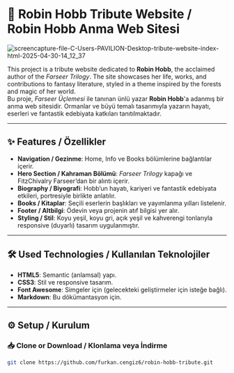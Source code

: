 # 🌲 Robin Hobb Tribute Website / Robin Hobb Anma Web Sitesi

![screencapture-file-C-Users-PAVILION-Desktop-tribute-website-index-html-2025-04-30-14_12_37](https://github.com/user-attachments/assets/7847f064-30de-4186-ba76-19a15d2a96fb)


This project is a tribute website dedicated to **Robin Hobb**, the acclaimed author of the *Farseer Trilogy*. The site showcases her life, works, and contributions to fantasy literature, styled in a theme inspired by the forests and magic of her world.  
Bu proje, *Farseer Üçlemesi* ile tanınan ünlü yazar **Robin Hobb**'a adanmış bir anma web sitesidir. Ormanlar ve büyü temalı tasarımıyla yazarın hayatı, eserleri ve fantastik edebiyata katkıları tanıtılmaktadır.

---

## ✨ Features / Özellikler

- **Navigation / Gezinme**: Home, Info ve Books bölümlerine bağlantılar içerir.
- **Hero Section / Kahraman Bölümü**: *Farseer Trilogy* kapağı ve FitzChivalry Farseer’dan bir alıntı içerir.
- **Biography / Biyografi**: Hobb’un hayatı, kariyeri ve fantastik edebiyata etkileri, portresiyle birlikte anlatılır.
- **Books / Kitaplar**: Seçili eserlerin başlıkları ve yayımlanma yılları listelenir.
- **Footer / Altbilgi**: Ödevin veya projenin atıf bilgisi yer alır.
- **Styling / Stil**: Koyu yeşil, koyu gri, açık yeşil ve kahverengi tonlarıyla responsive (duyarlı) tasarım uygulanmıştır.

---

## 🛠️ Used Technologies / Kullanılan Teknolojiler

- **HTML5**: Semantic (anlamsal) yapı.
- **CSS3**: Stil ve responsive tasarım.
- **Font Awesome**: Simgeler için (gelecekteki geliştirmeler için isteğe bağlı).
- **Markdown**: Bu dökümantasyon için.

---

## ⚙️ Setup / Kurulum

### 📥 Clone or Download / Klonlama veya İndirme
```bash
git clone https://github.com/furkan.cengiz6/robin-hobb-tribute.git

